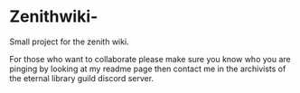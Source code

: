# Zenithwiki-
Small project for the zenith wiki.

For those who want to collaborate please make sure you know who you are pinging by looking at my readme page then contact me in the archivists of the eternal library guild discord server.
